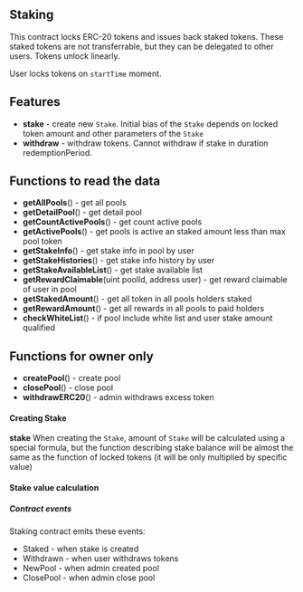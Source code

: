 ## Staking

This contract locks ERC-20 tokens and issues back staked tokens. These staked tokens are not transferrable, but they can be delegated to other users. Tokens unlock linearly.

User locks tokens on `startTime` moment.

## Features

- **stake** - create new `Stake`. Initial bias of the `Stake` depends on locked token amount and other parameters of the `Stake`
- **withdraw** - withdraw tokens. Cannot withdraw if stake in duration redemptionPeriod.

## Functions to read the data

- **getAllPools**() - get all pools
- **getDetailPool**() - get detail pool
- **getCountActivePools**() - get count active pools
- **getActivePools**() - get pools is active an staked amount less than max pool token
- **getStakeInfo**() - get stake info in pool by user
- **getStakeHistories**() - get stake info history by user
- **getStakeAvailableList**() - get stake available list
- **getRewardClaimable**(uint poolId, address user) - get reward claimable of user in pool
- **getStakedAmount**() - get all token in all pools holders staked
- **getRewardAmount**() - get all rewards in all pools to paid holders
- **checkWhiteList**() - if pool include white list and user stake amount qualified

## Functions for owner only

- **createPool**() - create pool
- **closePool**() - close pool
- **withdrawERC20**() - admin withdraws excess token

#### Creating Stake

**stake**
When creating the `Stake`, amount of `Stake` will be calculated using a special formula, but the function describing stake
balance will be almost the same as the function of locked tokens (it will be only multiplied by specific value)

#### Stake value calculation

##### Contract events

Staking contract emits these events:

- Staked - when stake is created
- Withdrawn - when user withdraws tokens
- NewPool - when admin created pool
- ClosePool - when admin close pool
